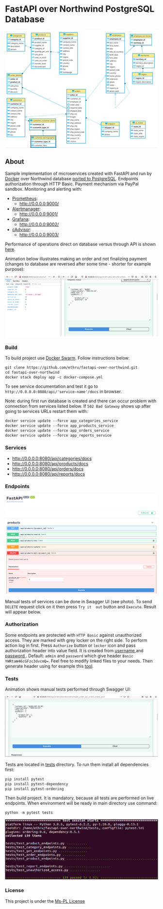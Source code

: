 # FastAPI over Northwind PostgreSQL Database

![Diagram](docs/img/ER.png)

## About

Sample implementation of microservices created with FastAPI and run by [Docker](https://www.docker.com/) over Northwind 
database [ported to PostgreSQL](https://github.com/pthom/northwind_psql). Endpoints authorization through HTTP Basic. 
Payment mechanism via PayPal sandbox. Monitoring and alerting with:

- [Prometheus](https://prometheus.io/):
    - http://0.0.0.0:9000/
- [Alertmanager](https://prometheus.io/docs/alerting/latest/alertmanager/):
    - http://0.0.0.0:9001/
- [Grafana](https://grafana.com/):
    - http://0.0.0.0:9002/
- [cAdvisor](https://github.com/google/cadvisor):
    - http://0.0.0.0:9003/

Performance of operations direct on database versus through API is shown [here](docs/Measurements.md).

Animation below illustrates making an order and not finalizing payment (changes to database are reversed after some time - 
shorter for example purpose):

![make_order](docs/img/order.gif)

### Build

To build project use [Docker Swarm](https://docs.docker.com/engine/swarm/). Follow instructions below:

```
git clone https://github.com/ethru/fastapi-over-northwind.git
cd fastapi-over-northwind
docker stack deploy app -c docker-compose.yml
```

To see service documentation and test it go to `http://0.0.0.0:8080/api/'service-name'/docs` in browser.

Note: during first run database is created and there can occur problem with connection from services listed below. If 
`502 Bad Gateway` shows up after going to services URLs restart them with:

```
docker service update --force app_categories_service
docker service update --force app_products_service
docker service update --force app_orders_service
docker service update --force app_reports_service
```

### Services

- http://0.0.0.0:8080/api/categories/docs
- http://0.0.0.0:8080/api/products/docs
- http://0.0.0.0:8080/api/orders/docs
- http://0.0.0.0:8080/api/reports/docs

### Endpoints

![products](docs/img/products.png)

Manual tests of services can be done in Swagger UI (see photo). To send `DELETE` request click on it then press `Try it 
out` button and `Execute`. Result will appear below.

### Authorization

Some endpoints are protected with `HTTP Basic` against unauthorized access. They are marked with grey locker on the 
right side. To perform  action log in first. Press `Authorize` button or `locker` icon and pass authorization header 
into value field. It is created from [username
](https://github.com/ethru/fastapi-over-northwind/blob/master/secrets/login.txt) and [password
](https://github.com/ethru/fastapi-over-northwind/blob/master/secrets/password.txt). Default: `admin` and `password` 
which give header `Basic YWRtaW46cGFzc3dvcmQ=`. Feel free to modify linked files to your needs. Then generate header 
using for example this [tool](https://www.blitter.se/utils/basic-authentication-header-generator/).

### Tests

Animation shows manual tests performed through Swagger UI:

![errors](docs/img/errors.gif)

Tests are located in [tests](https://github.com/ethru/fastapi-over-northwind/tree/master/tests) directory. To run them 
install all dependencies first:

```shell
pip install pytest
pip install pytest-dependency
pip install pytest-ordering
```

Then build project. It is mandatory, because all tests are performed on live endpoints. When environment will be ready 
in main directory use command:

```python
python -m pytest tests
```

![tests](docs/img/tests.png)

### License

This project is under the [Ms-PL License](LICENSE)
